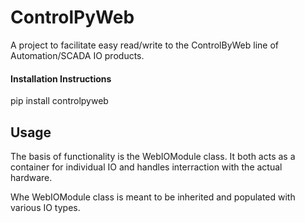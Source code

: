 # ControlPyWeb
A project to facilitate easy read/write to the ControlByWeb line of Automation/SCADA IO products. 


#### Installation Instructions
pip install controlpyweb


## Usage
The basis of functionality is the WebIOModule class. It both acts as a container for individual
IO and handles interraction with the actual hardware. 

Whe WebIOModule class is meant to be inherited and populated with various IO types. 